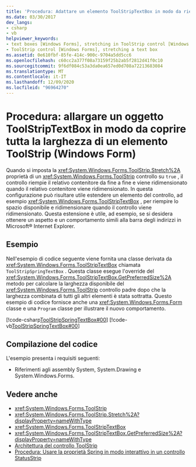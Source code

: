 ```yaml
---
title: 'Procedura: Adattare un elemento ToolStripTextBox in modo da riempire tutta la larghezza di un elemento ToolStrip'
ms.date: 03/30/2017
dev_langs:
- csharp
- vb
helpviewer_keywords:
- text boxes [Windows Forms], stretching in ToolStrip control [Windows Forms]
- ToolStrip control [Windows Forms], stretching a text box
ms.assetid: 0e610fbf-85fe-414c-900c-9704a5dd5cc6
ms.openlocfilehash: c60cc2a377f08a73159f25b2ab5f2812d41f0c10
ms.sourcegitcommit: 9f6df084c53a3da0ea657ed0d708a72213683084
ms.translationtype: MT
ms.contentlocale: it-IT
ms.lasthandoff: 12/09/2020
ms.locfileid: "96964270"
---
```

# <a name="how-to-stretch-a-toolstriptextbox-to-fill-the-remaining-width-of-a-toolstrip-windows-forms"></a>Procedura: allargare un oggetto ToolStripTextBox in modo da coprire tutta la larghezza di un elemento ToolStrip (Windows Form)
Quando si imposta la <xref:System.Windows.Forms.ToolStrip.Stretch%2A> proprietà di un <xref:System.Windows.Forms.ToolStrip> controllo su `true` , il controllo riempie il relativo contenitore da fine a fine e viene ridimensionato quando il relativo contenitore viene ridimensionato. In questa configurazione può risultare utile estendere un elemento del controllo, ad esempio <xref:System.Windows.Forms.ToolStripTextBox> , per riempire lo spazio disponibile e ridimensionare quando il controllo viene ridimensionato. Questa estensione è utile, ad esempio, se si desidera ottenere un aspetto e un comportamento simili alla barra degli indirizzi in Microsoft® Internet Explorer.  
  
## <a name="example"></a>Esempio  
 Nell'esempio di codice seguente viene fornita una classe derivata da <xref:System.Windows.Forms.ToolStripTextBox> chiamata `ToolStripSpringTextBox` . Questa classe esegue l'override del <xref:System.Windows.Forms.ToolStripTextBox.GetPreferredSize%2A> metodo per calcolare la larghezza disponibile del <xref:System.Windows.Forms.ToolStrip> controllo padre dopo che la larghezza combinata di tutti gli altri elementi è stata sottratta. Questo esempio di codice fornisce anche una <xref:System.Windows.Forms.Form> classe e una `Program` classe per illustrare il nuovo comportamento.  
  
 [!code-csharp[ToolStripSpringTextBox#00](~/samples/snippets/csharp/VS_Snippets_Winforms/ToolStripSpringTextBox/cs/ToolStripSpringTextBox.cs#00)]
 [!code-vb[ToolStripSpringTextBox#00](~/samples/snippets/visualbasic/VS_Snippets_Winforms/ToolStripSpringTextBox/vb/ToolStripSpringTextBox.vb#00)]  
  
## <a name="compiling-the-code"></a>Compilazione del codice  
 L'esempio presenta i requisiti seguenti:  
  
- Riferimenti agli assembly System, System.Drawing e System.Windows.Forms.  
  
## <a name="see-also"></a>Vedere anche

- <xref:System.Windows.Forms.ToolStrip>
- <xref:System.Windows.Forms.ToolStrip.Stretch%2A?displayProperty=nameWithType>
- <xref:System.Windows.Forms.ToolStripTextBox>
- <xref:System.Windows.Forms.ToolStripTextBox.GetPreferredSize%2A?displayProperty=nameWithType>
- [Architettura del controllo ToolStrip](toolstrip-control-architecture.md)
- [Procedura: Usare la proprietà Spring in modo interattivo in un controllo StatusStrip](how-to-use-the-spring-property-interactively-in-a-statusstrip.md)

